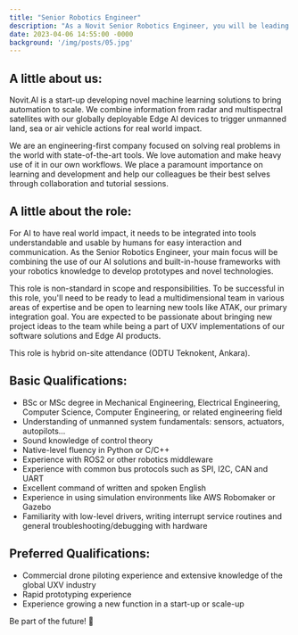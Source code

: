 ```yaml
---
title: "Senior Robotics Engineer"
description: "As a Novit Senior Robotics Engineer, you will be leading the development of UXV integrations and robotics implementations of our solutions and services. This role is hybrid on-site attendance (ODTU Teknokent, Ankara)."
date: 2023-04-06 14:55:00 -0000
background: '/img/posts/05.jpg'
---
```


## A little about us:

Novit.AI is a start-up developing novel machine learning solutions to bring automation to scale. We combine information from radar and multispectral satellites with our globally deployable Edge AI devices to trigger unmanned land, sea or air vehicle actions for real world impact.

We are an engineering-first company focused on solving real problems in the world with state-of-the-art tools. We love automation and make heavy use of it in our own workflows. We place a paramount importance on learning and development and help our colleagues be their best selves through collaboration and tutorial sessions.

## A little about the role:

For AI to have real world impact, it needs to be integrated into tools understandable and usable by humans for easy interaction and communication. As the Senior Robotics Engineer, your main focus will be combining the use of our AI solutions and built-in-house frameworks with your robotics knowledge to develop prototypes and novel technologies.

This role is non-standard in scope and responsibilities. To be successful in this role, you'll need to be ready to lead a multidimensional team in various areas of expertise and be open to learning new tools like ATAK, our primary integration goal. You are expected to be passionate about bringing new project ideas to the team while being a part of UXV implementations of our software solutions and Edge AI products.

This role is hybrid on-site attendance (ODTU Teknokent, Ankara).

## Basic Qualifications:

* BSc or MSc degree in Mechanical Engineering, Electrical Engineering, Computer Science, Computer Engineering, or related engineering field
* Understanding of unmanned system fundamentals: sensors, actuators, autopilots…
* Sound knowledge of control theory
* Native-level fluency in Python or C/C++
* Experience with ROS2 or other robotics middleware
* Experience with common bus protocols such as SPI, I2C, CAN and UART
* Excellent command of written and spoken English
* Experience in using simulation environments like AWS Robomaker or Gazebo
* Familiarity with low-level drivers, writing interrupt service routines and general troubleshooting/debugging with hardware

## Preferred Qualifications:

* Commercial drone piloting experience and extensive knowledge of the global UXV industry
* Rapid prototyping experience
* Experience growing a new function in a start-up or scale-up

Be part of the future! 🚀

